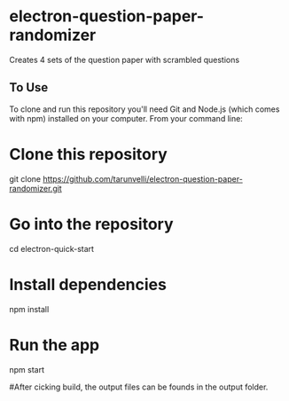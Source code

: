 # electron-question-paper-randomizer

Creates 4 sets of the question paper with scrambled questions

## To Use

To clone and run this repository you'll need Git and Node.js (which comes with npm) installed on your computer. From your command line:

# Clone this repository
git clone https://github.com/tarunvelli/electron-question-paper-randomizer.git
# Go into the repository
cd electron-quick-start
# Install dependencies
npm install
# Run the app
npm start

#After cicking build, the output files can be founds in the output folder.
